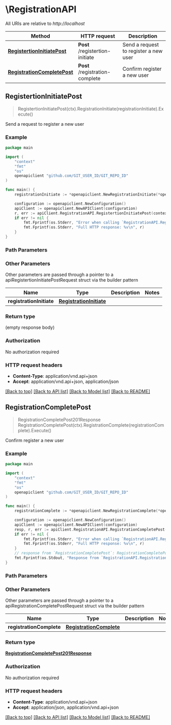 # \RegistrationAPI

All URIs are relative to *http://localhost*

Method | HTTP request | Description
------------- | ------------- | -------------
[**RegistertionInitiatePost**](RegistrationAPI.md#RegistertionInitiatePost) | **Post** /registertion-initiate | Send a request to register a new user
[**RegistrationCompletePost**](RegistrationAPI.md#RegistrationCompletePost) | **Post** /registration-complete | Confirm register a new user



## RegistertionInitiatePost

> RegistertionInitiatePost(ctx).RegistrationInitiate(registrationInitiate).Execute()

Send a request to register a new user



### Example

```go
package main

import (
	"context"
	"fmt"
	"os"
	openapiclient "github.com/GIT_USER_ID/GIT_REPO_ID"
)

func main() {
	registrationInitiate := *openapiclient.NewRegistrationInitiate(*openapiclient.NewRegistrationInitiateData("Type_example", *openapiclient.NewRegistrationInitiateDataAttributes("Email_example"))) // RegistrationInitiate | 

	configuration := openapiclient.NewConfiguration()
	apiClient := openapiclient.NewAPIClient(configuration)
	r, err := apiClient.RegistrationAPI.RegistertionInitiatePost(context.Background()).RegistrationInitiate(registrationInitiate).Execute()
	if err != nil {
		fmt.Fprintf(os.Stderr, "Error when calling `RegistrationAPI.RegistertionInitiatePost``: %v\n", err)
		fmt.Fprintf(os.Stderr, "Full HTTP response: %v\n", r)
	}
}
```

### Path Parameters



### Other Parameters

Other parameters are passed through a pointer to a apiRegistertionInitiatePostRequest struct via the builder pattern


Name | Type | Description  | Notes
------------- | ------------- | ------------- | -------------
 **registrationInitiate** | [**RegistrationInitiate**](RegistrationInitiate.md) |  | 

### Return type

 (empty response body)

### Authorization

No authorization required

### HTTP request headers

- **Content-Type**: application/vnd.api+json
- **Accept**: application/vnd.api+json, application/json

[[Back to top]](#) [[Back to API list]](../README.md#documentation-for-api-endpoints)
[[Back to Model list]](../README.md#documentation-for-models)
[[Back to README]](../README.md)


## RegistrationCompletePost

> RegistrationCompletePost201Response RegistrationCompletePost(ctx).RegistrationComplete(registrationComplete).Execute()

Confirm register a new user



### Example

```go
package main

import (
	"context"
	"fmt"
	"os"
	openapiclient "github.com/GIT_USER_ID/GIT_REPO_ID"
)

func main() {
	registrationComplete := *openapiclient.NewRegistrationComplete(*openapiclient.NewRegistrationCompleteData("Type_example", *openapiclient.NewRegistrationCompleteDataAttributes("Password_example", "Email_example"))) // RegistrationComplete | 

	configuration := openapiclient.NewConfiguration()
	apiClient := openapiclient.NewAPIClient(configuration)
	resp, r, err := apiClient.RegistrationAPI.RegistrationCompletePost(context.Background()).RegistrationComplete(registrationComplete).Execute()
	if err != nil {
		fmt.Fprintf(os.Stderr, "Error when calling `RegistrationAPI.RegistrationCompletePost``: %v\n", err)
		fmt.Fprintf(os.Stderr, "Full HTTP response: %v\n", r)
	}
	// response from `RegistrationCompletePost`: RegistrationCompletePost201Response
	fmt.Fprintf(os.Stdout, "Response from `RegistrationAPI.RegistrationCompletePost`: %v\n", resp)
}
```

### Path Parameters



### Other Parameters

Other parameters are passed through a pointer to a apiRegistrationCompletePostRequest struct via the builder pattern


Name | Type | Description  | Notes
------------- | ------------- | ------------- | -------------
 **registrationComplete** | [**RegistrationComplete**](RegistrationComplete.md) |  | 

### Return type

[**RegistrationCompletePost201Response**](RegistrationCompletePost201Response.md)

### Authorization

No authorization required

### HTTP request headers

- **Content-Type**: application/vnd.api+json
- **Accept**: application/json, application/vnd.api+json

[[Back to top]](#) [[Back to API list]](../README.md#documentation-for-api-endpoints)
[[Back to Model list]](../README.md#documentation-for-models)
[[Back to README]](../README.md)

